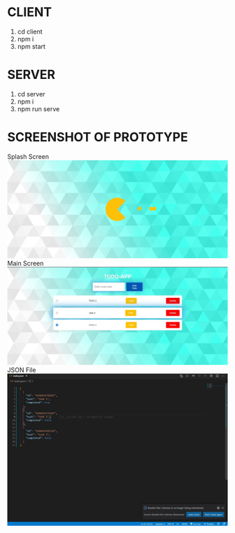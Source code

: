 # CLIENT
1. cd client
2. npm i
3. npm start

# SERVER
1. cd server
2. npm i
3. npm run serve

# SCREENSHOT OF PROTOTYPE

Splash Screen
![Screenshot](1.jpg)
Main Screen
![Screenshot](2.jpg)
JSON File
![Screenshot](3.jpg)
